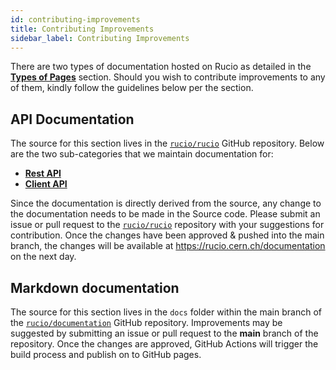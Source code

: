 ```yaml
---
id: contributing-improvements
title: Contributing Improvements
sidebar_label: Contributing Improvements
---
```


There are two types of documentation hosted on Rucio as detailed
in the [__Types of Pages__](page-types) section. Should you wish to
contribute improvements to any of them, kindly follow the
guidelines below per the section.

## API Documentation

The source for this section lives in the [``rucio/rucio``](https://github.com/rucio/rucio/) GitHub
repository. Below are the two sub-categories that we maintain
documentation for:

- [__Rest API__](https://github.com/rucio/rucio/tree/master/lib/rucio/web/rest/flaskapi/v1)
- [__Client API__](https://github.com/rucio/rucio/tree/master/lib/rucio/client)

Since the documentation is directly derived from the source, any
change to the documentation needs to be made in the Source code.
Please submit an issue or pull request to the [``rucio/rucio``](https://github.com/rucio/rucio/)
repository with your suggestions for contribution.
Once the changes have been approved & pushed into the main branch,
the changes will be available at <https://rucio.cern.ch/documentation> on the next day.

## Markdown documentation

The source for this section lives in the ``docs`` folder within the 
main branch of the [``rucio/documentation``](https://github.com/rucio/documentation)
GitHub repository. Improvements may be suggested by submitting
an issue or pull request to the **main** branch of  the repository.
Once the changes are approved, GitHub Actions will trigger
the build process and publish on to GitHub pages.
